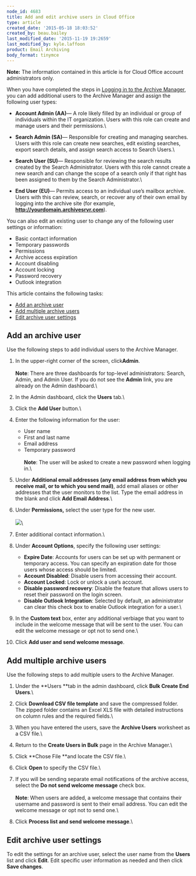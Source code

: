```yaml
---
node_id: 4683
title: Add and edit archive users in Cloud Office
type: article
created_date: '2015-05-18 18:03:52'
created_by: beau.bailey
last_modified_date: '2015-11-19 19:2659'
last_modified_by: kyle.laffoon
product: Email Archiving
body_format: tinymce
---
```


**Note:** The information contained in this article is for Cloud Office
account administrators only.

When you have completed the steps in [Logging in to the Archive
Manager](https://rackspace.com/knowledge_center/article/logging-in-to-archive-manager),
you can add additional users to the Archive Manager and assign the
following user types:

-   **Account Admin (AA)**&mdash; A role likely filled by an individual or
    group of individuals within the IT organization. Users with this
    role can create and manage users and their permissions.\
      
-   **Search Admin (SA)**&mdash; Responsible for creating and managing
    searches. Users with this role can create new searches, edit
    existing searches, export search details, and assign search access
    to Search Users.\
      
-   **Search User (SU)**&mdash; Responsible for reviewing the search results
    created by the Search Administrator. Users with this role cannot
    create a new search and can change the scope of a search only if
    that right has been assigned to them by the Search Administrator.\
      
-   **End User (EU)**&mdash; Permits access to an individual use&rsquo;s mailbox
    archive. Users with this can review, search, or recover any of their
    own email by logging into the archive site (for example,
    **http://yourdomain.archivesrvr.com**).

You can also edit an existing user to change any of the following user
settings or information:

-   Basic contact information
-   Temporary passwords
-   Permissions
-   Archive access expiration
-   Account disabling
-   Account locking
-   Password recovery
-   Outlook integration

This article contains the following tasks:

-   [Add an archive user](#addOneuser)
-   [Add multiple archive users](#addMultipleusers)
-   [Edit archive user settings](#editUsersettings)

Add an archive user
-------------------

Use the following steps to add individual users to the Archive Manager.

1.  In the upper-right corner of the screen, click**Admin**.\
     \
     **Note**: There are three dashboards for top-level
    administrators: Search, Admin, and Admin User. If you do not see
    the **Admin** link, you are already on the Admin dashboard.\
      
2.  In the Admin dashboard, click the **Users** tab.\
      
3.  Click the **Add User** button.\
      
4.  Enter the following information for the user:
    -   User name
    -   First and last name
    -   Email address
    -   Temporary password\
         \
         **Note**: The user will be asked to create a new password when
        logging in.\
          

5.  Under **Additional email addresses (any email address from which you
    receive mail, or to which you send mail)**, add email aliases or
    other addresses that the user monitors to the list. Type the email
    address in the blank and click **Add Email Address**.\
      
6.  Under **Permissions,** select the user type for the new user.\
     \
     ![](/knowledge_center/sites/default/files/field/image/4683.1.png)\
      
7.  Enter additional contact information.\
      
8.  Under **Account Options**, specify the following user settings:
    -   **Expire Date**: Accounts for users can be set up with permanent
        or temporary access. You can specify an expiration date for
        those users whose access should be limited.
    -   **Account Disabled**: Disable users from accessing their
        account.
    -   **Account Locked**: Lock or unlock a use&rsquo;s account.
    -   **Disable password recovery**: Disable the feature that allows
        users to reset their password on the login screen.
    -   **Disable Outlook Integration**: Selected by default, an
        administrator can clear this check box to enable Outlook
        integration for a user.\
          

9.  In the **Custom text** box, enter any additional verbiage that you
    want to include in the welcome message that will be sent to the
    user. You can edit the welcome message or opt not to send one.\
      
10. Click **Add user and send welcome message**.

Add multiple archive users
--------------------------

Use the following steps to add multiple users to the Archive Manager.

1.  Under the **Users **tab in the admin dashboard, click **Bulk Create
    End Users**.\
      
2.  Click **Download CSV file template** and save the compressed
    folder.\
     The zipped folder contains an Excel XLS file with detailed
    instructions on column rules and the required fields.\
      
3.  When you have entered the users, save the **Archive Users**
    worksheet as a CSV file.\
      
4.  Return to the **Create Users in Bulk** page in the Archive Manager.\
      
5.  Click **Chose File **and locate the CSV file.\
      
6.  Click **Open** to specify the CSV file.\
      
7.  If you will be sending separate email notifications of the archive
    access, select the **Do not send welcome message** check box.\
     \
     **Note**: When users are added, a welcome message that contains
    their username and password is sent to their email address. You can
    edit the welcome message or opt not to send one.\
      
8.  Click **Process list and send welcome message**.\
      

Edit archive user settings
--------------------------

To edit the settings for an archive user, select the user name from
the **Users** list and click **Edit**. Edit specific user information as
needed and then click **Save changes**.

